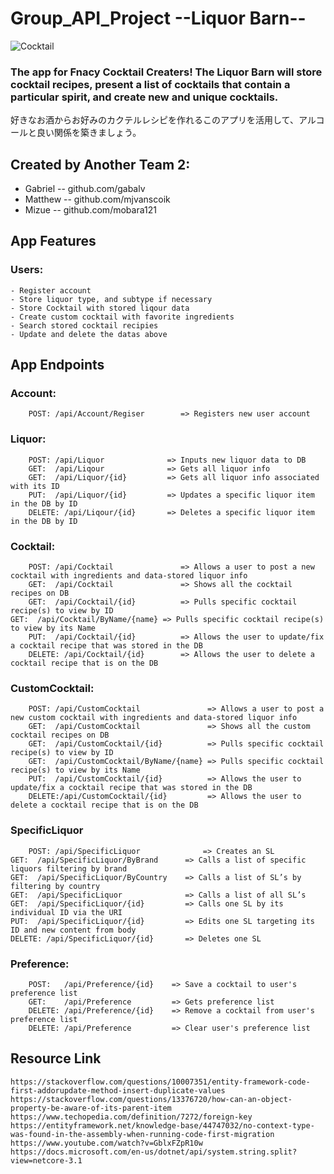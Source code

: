 # Group_API_Project --Liquor Barn--
![Cocktail](https://user-images.githubusercontent.com/63912277/93373892-f9fef180-f823-11ea-972e-a39862361537.PNG)
  
### The app for Fnacy Cocktail Creaters! The Liquor Barn will store cocktail recipes, present a list of cocktails that contain a particular spirit, and create new and unique cocktails.
好きなお酒からお好みのカクテルレシピを作れるこのアプリを活用して、アルコールと良い関係を築きましょう。


## Created by Another Team 2:
  - Gabriel -- github.com/gabalv
  - Matthew -- github.com/mjvanscoik
  - Mizue -- github.com/mobara121
  
  
## App Features
  
###  Users:
    - Register account
    - Store liquor type, and subtype if necessary
    - Store Cocktail with stored liqour data  
    - Create custom cocktail with favorite ingredients
    - Search stored cocktail recipies
    - Update and delete the datas above  


## App Endpoints

###  Account:
  
        POST: /api/Account/Regiser        => Registers new user account

###  Liquor: 
  
        POST: /api/Liquor              => Inputs new liquor data to DB
        GET:  /api/Liqour              => Gets all liquor info
        GET:  /api/Liquor/{id}         => Gets all liquor info associated with its ID
        PUT:  /api/Liquor/{id}         => Updates a specific liquor item in the DB by ID
        DELETE: /api/Liqour/{id}       => Deletes a specific liquor item in the DB by ID

###  Cocktail: 
  
        POST: /api/Cocktail               => Allows a user to post a new cocktail with ingredients and data-stored liquor info
        GET:  /api/Cocktail               => Shows all the cocktail recipes on DB
        GET:  /api/Cocktail/{id}          => Pulls specific cocktail recipe(s) to view by ID
	GET:  /api/Cocktail/ByName/{name} => Pulls specific cocktail recipe(s) to view by its Name
        PUT:  /api/Cocktail/{id}          => Allows the user to update/fix a cocktail recipe that was stored in the DB
        DELETE: /api/Cocktail/{id}        => Allows the user to delete a cocktail recipe that is on the DB
        
###  CustomCocktail: 
  
        POST: /api/CustomCocktail               => Allows a user to post a new custom cocktail with ingredients and data-stored liquor info
        GET:  /api/CustomCocktail               => Shows all the custom cocktail recipes on DB
        GET:  /api/CustomCocktail/{id}          => Pulls specific cocktail recipe(s) to view by ID
        GET:  /api/CustomCocktail/ByName/{name} => Pulls specific cocktail recipe(s) to view by its Name
        PUT:  /api/CustomCocktail/{id}          => Allows the user to update/fix a cocktail recipe that was stored in the DB
        DELETE:/api/CustomCocktail/{id}         => Allows the user to delete a cocktail recipe that is on the DB
        
### SpecificLiquor
	
        POST: /api/SpecificLiquor              => Creates an SL
	GET:  /api/SpecificLiquor/ByBrand      => Calls a list of specific liquors filtering by brand
	GET:  /api/SpecificLiquor/ByCountry    => Calls a list of SL’s by filtering by country 
	GET:  /api/SpecificLiquor              => Calls a list of all SL’s
	GET:  /api/SpecificLiquor/{id}         => Calls one SL by its individual ID via the URI
	PUT:  /api/SpecificLiquor/{id}         => Edits one SL targeting its ID and new content from body
	DELETE: /api/SpecificLiquor/{id}       => Deletes one SL
	
###  Preference: 
  
        POST:   /api/Preference/{id}    => Save a cocktail to user's preference list
        GET:    /api/Preference         => Gets preference list
        DELETE: /api/Preference/{id}    => Remove a cocktail from user's preference list
        DELETE: /api/Preference         => Clear user's preference list

## Resource Link
	https://stackoverflow.com/questions/10007351/entity-framework-code-first-addorupdate-method-insert-duplicate-values
	https://stackoverflow.com/questions/13376720/how-can-an-object-property-be-aware-of-its-parent-item
	https://www.techopedia.com/definition/7272/foreign-key
	https://entityframework.net/knowledge-base/44747032/no-context-type-was-found-in-the-assembly-when-running-code-first-migration
	https://www.youtube.com/watch?v=GblxFZpR10w
	https://docs.microsoft.com/en-us/dotnet/api/system.string.split?view=netcore-3.1





